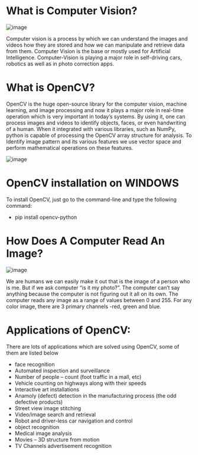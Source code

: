 # What is Computer Vision?

![image](https://user-images.githubusercontent.com/90493668/151181951-3cf8e8c4-b54e-4112-ad3f-aeed694cec7b.png)

Computer vision is a process by which we can understand the images and videos how they are stored and how we can manipulate and retrieve data from them. Computer Vision is the base or mostly used for Artificial Intelligence. Computer-Vision is playing a major role in self-driving cars, robotics as well as in photo correction apps. 

# What is OpenCV?

OpenCV is the huge open-source library for the computer vision, machine learning, and image processing and now it plays a major role in real-time operation which is very important in today’s systems. By using it, one can process images and videos to identify objects, faces, or even handwriting of a human. When it integrated with various libraries, such as NumPy, python is capable of processing the OpenCV array structure for analysis. To Identify image pattern and its various features we use vector space and perform mathematical operations on these features. 

![image](https://user-images.githubusercontent.com/90493668/151163448-8e5aa8d4-fa88-453d-b88e-936369856788.png)

# OpenCV installation on WINDOWS

To install OpenCV, just go to the command-line and type the following command:

- pip install opencv-python

# How Does A Computer Read An Image? 

![image](https://user-images.githubusercontent.com/90493668/151163251-1e0991b0-e30e-4135-936d-c4a249247010.png)

We are humans we can easily make it out that is the image of a person who is me. But if we ask computer “is it my photo?”. The computer can’t say anything because the computer is not figuring out it all on its own. 
The computer reads any image as a range of values between 0 and 255. For any color image, there are 3 primary channels -red, green and blue.

# Applications of OpenCV: 

There are lots of applications which are solved using OpenCV, some of them are listed below 

- face recognition
-	Automated inspection and surveillance
-	Number of people – count (foot traffic in a mall, etc)
-	Vehicle counting on highways along with their speeds
-	Interactive art installations
-	Anamoly (defect) detection in the manufacturing process (the odd defective products)
-	Street view image stitching
-	Video/image search and retrieval
-	Robot and driver-less car navigation and control
-	object recognition
-	Medical image analysis
-	Movies – 3D structure from motion
-	TV Channels advertisement recognition

